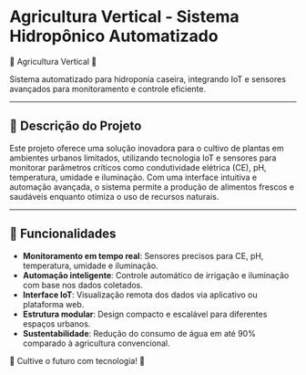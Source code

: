 # Agricultura Vertical - Sistema Hidropônico Automatizado

🌱 Agricultura Vertical 🌱

Sistema automatizado para hidroponia caseira, integrando IoT e sensores avançados para monitoramento e controle eficiente.


---

## 📖 Descrição do Projeto
Este projeto oferece uma solução inovadora para o cultivo de plantas em ambientes urbanos limitados, utilizando tecnologia IoT e sensores para monitorar parâmetros críticos como condutividade elétrica (CE), pH, temperatura, umidade e iluminação. Com uma interface intuitiva e automação avançada, o sistema permite a produção de alimentos frescos e saudáveis enquanto otimiza o uso de recursos naturais.

---

## 🚀 Funcionalidades
- **Monitoramento em tempo real**: Sensores precisos para CE, pH, temperatura, umidade e iluminação.
- **Automação inteligente**: Controle automático de irrigação e iluminação com base nos dados coletados.
- **Interface IoT**: Visualização remota dos dados via aplicativo ou plataforma web.
- **Estrutura modular**: Design compacto e escalável para diferentes espaços urbanos.
- **Sustentabilidade**: Redução do consumo de água em até 90% comparado à agricultura convencional.


🌟 Cultive o futuro com tecnologia! 🌟
